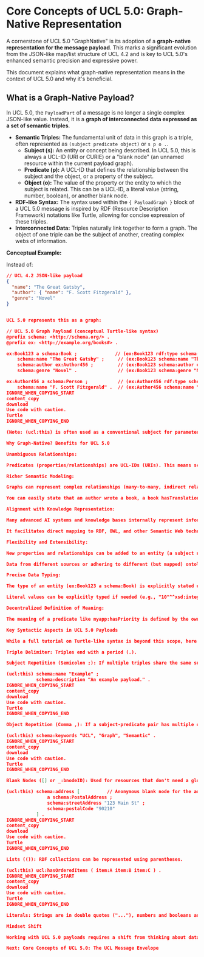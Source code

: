 # Core Concepts of UCL 5.0: Graph-Native Representation

A cornerstone of UCL 5.0 "GraphNative" is its adoption of a **graph-native representation for the message payload**. This marks a significant evolution from the JSON-like map/list structure of UCL 4.2 and is key to UCL 5.0's enhanced semantic precision and expressive power.

This document explains what graph-native representation means in the context of UCL 5.0 and why it's beneficial.

## What is a Graph-Native Payload?

In UCL 5.0, the `PayloadPart` of a message is no longer a single complex JSON-like value. Instead, it is a **graph of interconnected data expressed as a set of semantic triples**.

*   **Semantic Triples:** The fundamental unit of data in this graph is a triple, often represented as `(subject predicate object)` or `s p o .`.
    *   **Subject (s):** An entity or concept being described. In UCL 5.0, this is always a UCL-ID (URI or CURIE) or a "blank node" (an unnamed resource within the current payload graph).
    *   **Predicate (p):** A UCL-ID that defines the relationship between the subject and the object, or a property of the subject.
    *   **Object (o):** The value of the property or the entity to which the subject is related. This can be a UCL-ID, a literal value (string, number, boolean), or another blank node.
*   **RDF-like Syntax:** The syntax used within the `{ PayloadGraph }` block of a UCL 5.0 message is inspired by RDF (Resource Description Framework) notations like Turtle, allowing for concise expression of these triples.
*   **Interconnected Data:** Triples naturally link together to form a graph. The object of one triple can be the subject of another, creating complex webs of information.

**Conceptual Example:**

Instead of:
```json
// UCL 4.2 JSON-like payload
{
  "name": "The Great Gatsby",
  "author": { "name": "F. Scott Fitzgerald" },
  "genre": "Novel"
}


UCL 5.0 represents this as a graph:

// UCL 5.0 Graph Payload (conceptual Turtle-like syntax)
@prefix schema: <http://schema.org/> .
@prefix ex: <http://example.org/books#> .

ex:Book123 a schema:Book ;              // (ex:Book123 rdf:type schema:Book)
    schema:name "The Great Gatsby" ;     // (ex:Book123 schema:name "The Great Gatsby")
    schema:author ex:Author456 ;         // (ex:Book123 schema:author ex:Author456)
    schema:genre "Novel" .               // (ex:Book123 schema:genre "Novel")

ex:Author456 a schema:Person ;           // (ex:Author456 rdf:type schema:Person)
    schema:name "F. Scott Fitzgerald" .  // (ex:Author456 schema:name "F. Scott Fitzgerald")
IGNORE_WHEN_COPYING_START
content_copy
download
Use code with caution.
Turtle
IGNORE_WHEN_COPYING_END

(Note: (ucl:this) is often used as a conventional subject for parameters directly related to the message's operation if a specific entity like ex:Book123 isn't the central focus of the payload.)

Why Graph-Native? Benefits for UCL 5.0

Unambiguous Relationships:

Predicates (properties/relationships) are UCL-IDs (URIs). This means schema:author has a precise, globally understood meaning if schema: refers to Schema.org. There's no ambiguity about what "author" means in this context, unlike a simple JSON key "author" which could be interpreted differently.

Richer Semantic Modeling:

Graphs can represent complex relationships (many-to-many, indirect relationships, reification of statements) far more naturally and explicitly than nested JSON-like structures.

You can easily state that an author wrote a book, a book hasTranslation into another language, a translation wasDoneBy another person, etc., all within the same graph.

Alignment with Knowledge Representation:

Many advanced AI systems and knowledge bases internally represent information as graphs (knowledge graphs). Providing input in a graph format can be more efficiently processed and integrated.

It facilitates direct mapping to RDF, OWL, and other Semantic Web technologies.

Flexibility and Extensibility:

New properties and relationships can be added to an entity (a subject node in the graph) without altering a predefined schema, as long as the new predicates are understood.

Data from different sources or adhering to different (but mapped) ontologies can be more easily merged.

Precise Data Typing:

The type of an entity (ex:Book123 a schema:Book) is explicitly stated using a triple (often rdf:type or its shorthand a).

Literal values can be explicitly typed if needed (e.g., "10"^^xsd:integer).

Decentralized Definition of Meaning:

The meaning of a predicate like myapp:hasPriority is defined by the owner of the myapp: namespace, not by the structure of the message itself. This promotes modularity and shared understanding if namespaces are published.

Key Syntactic Aspects in UCL 5.0 Payloads

While a full tutorial on Turtle-like syntax is beyond this scope, here are key aspects you'll see in UCL 5.0 graph payloads:

Triple Delimiter: Triples end with a period (.).

Subject Repetition (Semicolon ;): If multiple triples share the same subject, you can use a semicolon to avoid repeating the subject.

(ucl:this) schema:name "Example" ;
           schema:description "An example payload." .
IGNORE_WHEN_COPYING_START
content_copy
download
Use code with caution.
Turtle
IGNORE_WHEN_COPYING_END

Object Repetition (Comma ,): If a subject-predicate pair has multiple objects, you can use a comma.

(ucl:this) schema:keywords "UCL", "Graph", "Semantic" .
IGNORE_WHEN_COPYING_START
content_copy
download
Use code with caution.
Turtle
IGNORE_WHEN_COPYING_END

Blank Nodes ([] or _:bnodeID): Used for resources that don't need a global URI identifier, often for structuring complex values.

(ucl:this) schema:address [          // Anonymous blank node for the address
               a schema:PostalAddress ;
               schema:streetAddress "123 Main St" ;
               schema:postalCode "90210"
           ] .
IGNORE_WHEN_COPYING_START
content_copy
download
Use code with caution.
Turtle
IGNORE_WHEN_COPYING_END

Lists (()): RDF collections can be represented using parentheses.

(ucl:this) ucl:hasOrderedItems ( item:A item:B item:C ) .
IGNORE_WHEN_COPYING_START
content_copy
download
Use code with caution.
Turtle
IGNORE_WHEN_COPYING_END

Literals: Strings are in double quotes ("..."), numbers and booleans are unquoted (e.g., 42, true). Typed literals can use ^^<datatypeURI>.

Mindset Shift

Working with UCL 5.0 payloads requires a shift from thinking about data as hierarchical JSON documents to thinking about it as a web of interconnected facts (triples). While this might seem more complex for very simple data, its power becomes evident when dealing with nuanced, interrelated information and when aiming for high semantic clarity.

Next: Core Concepts of UCL 5.0: The UCL Message Envelope

